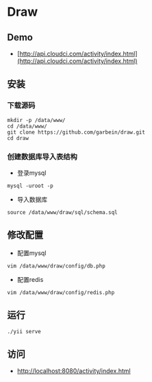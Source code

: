 # Draw

## Demo

- [http://api.cloudci.com/activity/index.html](http://api.cloudci.com/activity/index.html)

## 安装

### 下载源码

```shell
mkdir -p /data/www/
cd /data/www/
git clone https://github.com/garbein/draw.git
cd draw
```

### 创建数据库导入表结构

* 登录mysql

```shell
mysql -uroot -p
```

* 导入数据库

```mysql
source /data/www/draw/sql/schema.sql
```

## 修改配置

* 配置mysql

```shell
vim /data/www/draw/config/db.php
```

* 配置redis

```shell
vim /data/www/draw/config/redis.php
```

## 运行

```shell
./yii serve
```

## 访问

- [http://localhost:8080/activity/index.html](http://localhost:8080/activity/index.html)